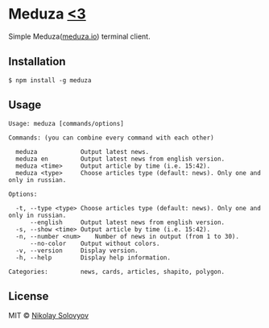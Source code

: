 # Meduza [<3](https://meduza.io/shapito/2015/06/02/vyshel-neofitsialnyy-terminalnyy-klient-meduzy)

Simple Meduza([meduza.io](https://meduza.io)) terminal client. 

## Installation

    $ npm install -g meduza

## Usage

```
Usage: meduza [commands/options]

Commands: (you can combine every command with each other)

  meduza           	Output latest news.
  meduza en        	Output latest news from english version.
  meduza <time>    	Output article by time (i.e. 15:42).
  meduza <type>    	Choose articles type (default: news). Only one and only in russian.

Options:

  -t, --type <type>	Choose articles type (default: news). Only one and only in russian.
      --english    	Output latest news from english version.
  -s, --show <time>	Output article by time (i.e. 15:42).
  -n, --number <num>	Number of news in output (from 1 to 30).
      --no-color   	Output without colors.
  -v, --version    	Display version.
  -h, --help       	Display help information.

Categories:        	news, cards, articles, shapito, polygon.
```

## License

MIT © [Nikolay Solovyov](http://ozio.io)
